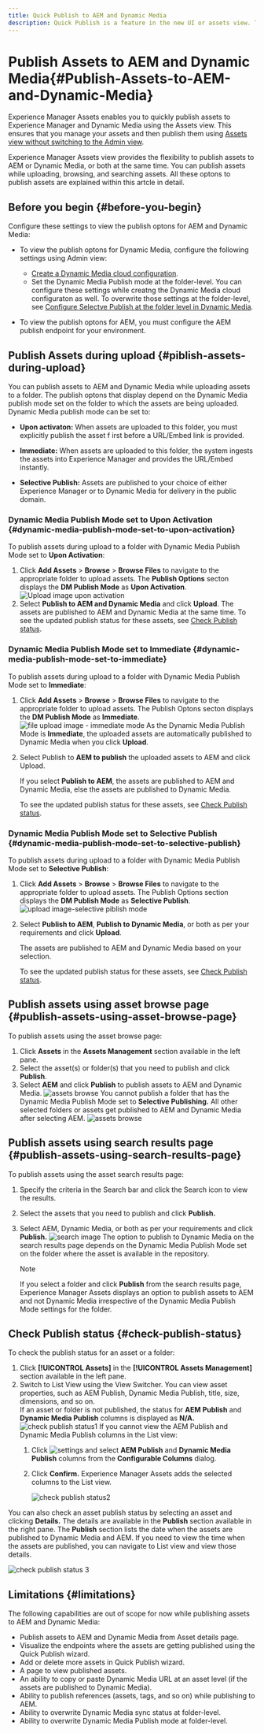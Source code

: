 ```yaml
---
title: Quick Publish to AEM and Dynamic Media
description: Quick Publish is a feature in the new UI or assets view. This feature gives flexibility to users to either quick publish to AEM and Dynamic media simultaneously or individually . This means that after selecting assets and folders users can choose to publish to Dynamic Media or Publish to AEM. Quick publish feature equips the new UI to publish assets and folders to Dynamic Media and AEM.
---
```


# Publish Assets to AEM and Dynamic Media{#Publish-Assets-to-AEM-and-Dynamic-Media}

Experience Manager Assets enables you to quickly publish assets to Experience Manager and Dynamic Media using the Assets view. This ensures that you manage your assets and then publish them using [Assets view without switching to the Admin view](/help/assets/overview.md##persona-based-experiences). 

Experience Manager Assets view provides the flexibility to publish assets to AEM or Dynamic Media, or both at the same time. You can publish assets while uploading, browsing, and searching assets. All these optons to publish assets are explained within this artcle in detail.

## Before you begin {#before-you-begin}

Configure these settings to view the publish optons for AEM and Dynamic Media: 

* To view the publish optons for Dynamic Media, configure the following settings using Admin view:

   * [Create a Dynamic Media cloud configuration](/help/assets/dynamic-media/config-dm.md#configuring-dynamic-media-cloud-services).
   * Set the Dynamic Media Publish mode at the folder-level. You can configure these settings while creatng the Dynamic Media cloud configuraton as well. To overwrite those settings at the folder-level, see [Configure Selectve Publish at the folder level in Dynamic Media](/help/assets/dynamic-media/selective-publishing.md). 

* To view the publish optons for AEM, you must configure the AEM publish endpoint for your environment.

## Publish Assets during upload {#piblish-assets-during-upload}

You can publish assets to AEM and Dynamic Media while uploading assets to a folder. The publish optons that display depend on the Dynamic Media publish mode set on the folder to which the assets are being uploaded. Dynamic Media publish mode can be set to: 

* **Upon activaton:** When assets are uploaded to this folder, you must explicitly publish the asset f irst before a URL/Embed link is provided. 

* **Immediate:** When assets are uploaded to this folder, the system ingests the assets into Experience Manager and provides the URL/Embed instantly. 
* **Selective Publish:** Assets are published to your choice of either Experience Manager or to Dynamic Media for delivery in the public domain. 

### Dynamic Media Publish Mode set to Upon Activation {#dynamic-media-publish-mode-set-to-upon-activation}

To publish assets during upload to a folder with Dynamic Media Publish Mode set to **Upon Activation**: 

1. Click **Add Assets** > **Browse** > **Browse Files** to navigate to the appropriate folder to upload assets. The **Publish Options** secton displays the **DM Publish Mode** as **Upon Activation**. 
![Upload image upon activation](/help/assets/assets/upload-upon-activation.png)
2. Select **Publish to AEM and Dynamic Media** and click **Upload**. The assets are published to AEM and Dynamic Media at the same time. To see the updated publish status for these assets, see [Check Publish status](#check-publish-status). 

### Dynamic Media Publish Mode set to Immediate {#dynamic-media-publish-mode-set-to-immediate}

 To publish assets during upload to a folder with Dynamic Media Publish Mode set to **Immediate**: 

 1. Click **Add Assets** > **Browse** > **Browse Files** to navigate to the appropriate folder to upload assets. The Publish Optons secton displays the **DM Publish Mode** as **Immediate**. 
 ![file upload image - immediate mode](/help/assets/assets/upload-immediate-mode.png)
 As the Dynamic Media Publish Mode is **Immediate**, the uploaded assets are automatically published to Dynamic Media when you click **Upload**. 

 2. Select Publish to **AEM to publish** the uploaded assets to AEM and click Upload. 
 
     If you select **Publish to AEM**, the assets are published to AEM and Dynamic Media, else the assets are published to Dynamic Media. 
     
     To see the updated publish status for these assets, see [Check Publish status](#check-publish-status). 

### Dynamic Media Publish Mode set to Selective Publish {#dynamic-media-publish-mode-set-to-selective-publish}

 To publish assets during upload to a folder with Dynamic Media Publish Mode set to **Selective Publish**:

  1. Click **Add Assets** > **Browse** > **Browse Files** to navigate to the appropriate folder to upload assets. The Publish Options section displays the **DM Publish Mode** as **Selective Publish**. 
  ![upload image-selective piblish mode](/help/assets/assets/upload-image-selective-publish-mode.png)

  2. Select **Publish to AEM**, **Publish to Dynamic Media**, or both as per your requirements and click **Upload**. 
 
     The assets are published to AEM and Dynamic Media based on your selection. 
     
     To see the updated publish status for these assets, see [Check Publish status](#check-publish-status).

## Publish assets using asset browse page {#publish-assets-using-asset-browse-page}

 To publish assets using the asset browse page: 

 1. Click **Assets** in the **Assets Management** section available in the left pane. 
 2. Select the asset(s) or folder(s) that you need to publish and click **Publish**.
 3. Select **AEM** and click **Publish** to publish assets to AEM and Dynamic Media. 
![assets browse](/help/assets/assets/assets-browse-1.png)
You cannot publish a folder that has the Dynamic Media Publish Mode set to **Selective Publishing.** All other selected folders or assets get published to AEM and Dynamic Media after selecting AEM. 
![assets browse](/help/assets/assets/assets-browse-2.png)

## Publish assets using search results page {#publish-assets-using-search-results-page}

 To publish assets using the asset search results page:

 1. Specify the criteria in the Search bar and click the Search icon to view the results.
 2. Select the assets that you need to publish and click **Publish.**
 3. Select AEM, Dynamic Media, or both as per your requirements and click **Publish.** 
![search image](/help/assets/assets/search-image1.png)
The option to publish to Dynamic Media on the search results page depends on the Dynamic Media Publish Mode set on the folder where the asset is available in the repository.

    >[!NOTE]
    >
    >If you select a folder and click **Publish** from the search results page, Experience Manager Assets displays an option to publish assets to AEM and not Dynamic Media irrespective of the Dynamic Media Publish Mode settings for the folder. 

## Check Publish status {#check-publish-status}

To check the publish status for an asset or a folder:

1. Click **[!UICONTROL Assets]** in the **[!UICONTROL Assets Management]** section available in the left pane. 
2. Switch to List View using the View Switcher. You can view asset properties, such as AEM Publish, Dynamic Media Publish, title, size, dimensions, and so on.  
If an asset or folder is not published, the status for **AEM Publish** and **Dynamic Media Publish** columns is displayed as **N/A.** 
![check publish status1](/help/assets/assets/check-publish-status1.png)
  If you cannot view the AEM Publish and Dynamic Media Publish columns in the List view: 
   1. Click ![settings](/help/assets/assets/settings-icon.svg) and select **AEM Publish** and **Dynamic Media Publish** columns from the **Configurable Columns** dialog. 
   2. Click **Confirm.** Experience Manager Assets adds the selected columns to the List view. 
   
      ![check publish status2](/help/assets/assets/check-publish-status2.png)

You can also check an asset publish status by selecting an asset and clicking **Details.** The details are available in the **Publish** section available in the right pane. The **Publish** section lists the date when the assets are published to Dynamic Media and AEM. If you need to view the time when the assets are published, you can navigate to List view and view those details. 

![check publish status 3](/help/assets/assets/check-publish-status3.png)

## Limitations {#limitations}

 The following capabilities are out of scope for now while publishing assets to AEM and Dynamic Media: 
 
 * Publish assets to AEM and Dynamic Media from Asset details page. 
 * Visualize the endpoints where the assets are getting published using the Quick Publish wizard. 
 * Add or delete more assets in Quick Publish wizard. 
 * A page to view published assets. 
 * An ability to copy or paste Dynamic Media URL at an asset level (if the assets are published to Dynamic Media). 
 * Ability to publish references (assets, tags, and so on) while publishing to AEM. 
 * Ability to overwrite Dynamic Media sync status at folder-level. 
 * Ability to overwrite Dynamic Media Publish mode at folder-level.